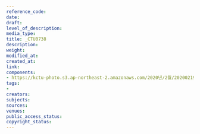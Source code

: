 ```yaml
---
reference_code: 
date: 
draft: 
level_of_description: 
media_type: 
title: _CTU0738
description: 
weight: 
modified_at: 
created_at: 
link: 
components:
- https://kctu-photo.s3.ap-northeast-2.amazonaws.com/2020년/2월/20200219_한국마사회+불법행위+및+부패행위+관련+국민감사+청구+기자회견/_CTU0738.jpg
tags:
- 
creators: 
subjects: 
sources: 
venues: 
public_access_status: 
copyright_status: 
---
```

